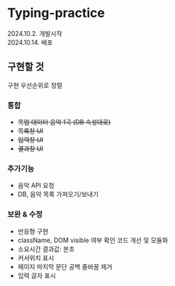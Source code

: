 # Typing-practice
2024.10.2. 개발시작   
2024.10.14. 배포

## 구현할 것
구현 우선순위로 정렬

### 통합
- ~~목업 데이터 음악 1곡 (DB 속성대로)~~
- ~~목록창 UI~~
- ~~입력창 UI~~
- ~~결과창 UI~~

### 추가기능
- 음악 API 요청
- DB, 음악 목록 가져오기/보내기

### 보완 & 수정
- 반응형 구현
- className, DOM visible 여부 확인 코드 개선 및 모듈화
- 소요시간 결과값: 분초
- 커서위치 표시
- 페이지 마지막 문단 공백 줄바꿈 제거
- 입력 글자 표시